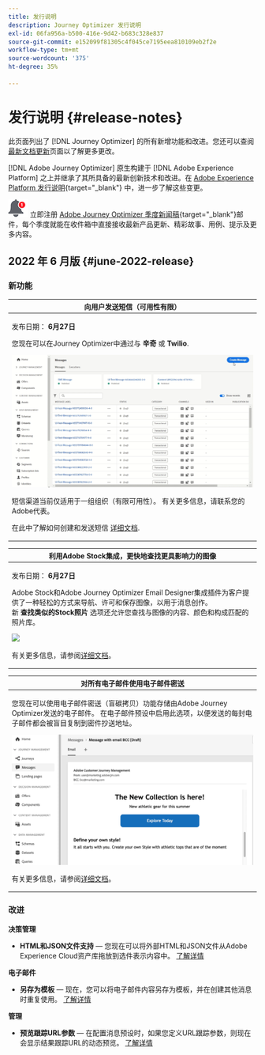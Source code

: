 ```yaml
---
title: 发行说明
description: Journey Optimizer 发行说明
exl-id: 06fa956a-b500-416e-9d42-b683c328e837
source-git-commit: e152099f81305c4f045ce7195eea810109eb2f2e
workflow-type: tm+mt
source-wordcount: '375'
ht-degree: 35%

---
```


# 发行说明 {#release-notes}

此页面列出了 [!DNL Journey Optimizer] 的所有新增功能和改进。您还可以查阅[最新文档更新](documentation-updates.md)页面以了解更多更改。

[!DNL Adobe Journey Optimizer] 原生构建于 [!DNL Adobe Experience Platform] 之上并继承了其所具备的最新创新技术和改进。在 [Adobe Experience Platform 发行说明](https://experienceleague.adobe.com/docs/experience-platform/release-notes/latest.html?lang=zh-Hans){target=&quot;_blank&quot;} 中，进一步了解这些变更。

![新闻稿](../assets/do-not-localize/nl-icon.png) 立即注册 [Adobe Journey Optimizer 季度新闻稿](https://www.adobe.com/subscription/Adobe_Journey_Optimizer_NL.html){target=&quot;_blank&quot;}邮件，每个季度就能在收件箱中直接接收最新产品更新、精彩故事、用例、提示及更多内容。

## 2022 年 6 月版 {#june-2022-release}

### 新功能

<table>
<thead>
<tr>
<th><strong>向用户发送短信（可用性有限）</strong><br/></th>
</tr>
</thead>
<tbody>
<tr>
<td>
<p>发布日期： <b>6月27日</b></p>
<p></p>
<p>您现在可以在Journey Optimizer中通过与 <b>辛奇</b> 或 <b>Twilio</b>.</p>
<img src="assets/do-not-localize/SMS.gif"/>
<p>短信渠道当前仅适用于一组组织（有限可用性）。 有关更多信息，请联系您的Adobe代表。</p>
<p>在此中了解如何创建和发送短信 <a href="../messages/create-sms.md">详细文档</a>.</p>
</td>
</tr>
</tbody>
</table>


<table>
<thead>
<tr>
<th><strong>利用Adobe Stock集成，更快地查找更具影响力的图像</strong><br/></th>
</tr>
</thead>
<tbody>
<tr>
<td>
<p>发布日期： <b>6月27日</b></p>
<p></p>
<p>Adobe Stock和Adobe Journey Optimizer Email Designer集成插件为客户提供了一种轻松的方式来导航、许可和保存图像，以用于消息创作。 </br> 新 <b>查找类似的Stock照片</b> 选项还允许您查找与图像的内容、颜色和构成匹配的照片库。 </p>
<img src="assets/do-not-localize/stock-rn.gif"/>
<p>有关更多信息，请参阅<a href="../design/stock.md">详细文档</a>。</p>
</td>
</tr>
</tbody>
</table>

<table>
<thead>
<tr>
<th><strong>对所有电子邮件使用电子邮件密送</strong><br/></th>
</tr>
</thead>
<tbody>
<tr>
<td>
<p>您现在可以使用电子邮件密送（盲碳拷贝）功能存储由Adobe Journey Optimizer发送的电子邮件。 在电子邮件预设中启用此选项，以便发送的每封电子邮件都会被盲目复制到密件抄送地址。</p>
<img src="assets/do-not-localize/bcc-rn.gif"/>
<p>有关更多信息，请参阅<a href="../configuration/bcc-email.md">详细文档</a>。</p>
</td>
</tr>
</tbody>
</table>

<!--<table>
<thead>
<tr>
<th><strong>Automatically use the best performing offer in your decisions</strong><br/></th>
</tr>
</thead>
<tbody>
<tr>
<td>
<p>You can now use personalized optimization model systems in Decision Management. This new type of model allows you to optimize and personalize offers based on segments and offer performance.</p>
<p>The use of personalized optimization AI models is currently restricted to selected users, and will be deployed to all environments in a future release.</p>
<img src="assets/do-not-localize/ai-ranking.gif"/>
<p>For more information, refer to the <a href="../offers/ranking/personalized-optimization-model.md">detailed documentation</a>.</p>
</td>
</tr>
</tbody>
</table>-->

<!--table>
<thead>
<tr>
<th><strong>Copy objects between sandboxes</strong><br/></th>
</tr>
</thead>
<tbody>
<tr>
<td>
<p>You can now re-create the experiences from a Journey Optimizer sandbox to another, for example from a non-production sandbox to a production sandbox. This new capability copies an entire Journey, including any objects the Journey depends on to run correctly, from one environment to another. In addition to Journeys, you can also copy other components, such as Offers, Messages, Schemas, Datasets, Data Sources, Events, and Actions.</p>
<p>This feature is currently in beta version and only available to beta customers. To join the beta program, contact Adobe Customer Care.</p>
<p>For more information, refer to the <a href="../building-journeys/read-segment.md#configuring-segment-trigger-activity">detailed documentation</a>.
</td>
</tr>
</tbody>
</table-->

<!--table>
<thead>
<tr>
<th><strong>Dynamic Expression Builder</strong><br/></th>
</tr>
</thead>
<tbody>
<tr>
<td>
<p>You can now create conditional content blocks across different authoring services to personalize your content. In addition to the Personalization Expression Library, the Expression Editor provides a new Conditional Rule Builder to help you design and save your content blocks.</p>
<p>For more information, refer to the <a href="../building-journeys/read-segment.md#configuring-segment-trigger-activity">detailed documentation</a>.
</td>
</tr>
</tbody>
</table-->


### 改进

**决策管理**

* **HTML和JSON文件支持**  — 您现在可以将外部HTML和JSON文件从Adobe Experience Cloud资产库拖放到选件表示内容中。 [了解详情](../offers/offer-library/add-representations.md#html-json)


**电子邮件**

* **另存为模板**  — 现在，您可以将电子邮件内容另存为模板，并在创建其他消息时重复使用。 [了解详情](../design/email-templates.md)

<!--
**Journeys**

* **Ending a journey** - In the journey canvas, the **End** activity has been removed from the palette. End tags are now added by default at the end of each path and cannot be removed. This improvement allows better reporting of where a customer dropped out of the journey, without any action from the user.

-->

**管理**

<!--* **Allowed list in the UI** - You can now use the Journey Optimizer user interface to add new email addresses or domains to the allowed list.-->

* **预览跟踪URL参数**  — 在配置消息预设时，如果您定义URL跟踪参数，则现在会显示结果跟踪URL的动态预览。 [了解详情](../configuration/email-settings.md#url-tracking)

<!--* **Personalize tracking URL parameters** - You can now use the Expression Editor to configure URL tracking parameters in your message presets. [Learn more](../configuration/email-settings.md#url-tracking)-->

<!--
**Reporting**

* **Performance measurement** - A new **Reporting** tab is now available in the Administration > Configurations menu to set up reporting data sources.
-->
